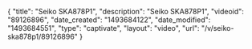 {
    "title": "Seiko SKA878P1",
    "description": "Seiko SKA878P1",
    "videoid": "89126896",
    "date_created": "1493684122",
    "date_modified": "1493684551",
    "type": "captivate",
    "layout": "video",
    "url": "\/v\/seiko-ska878p1\/89126896"
}
